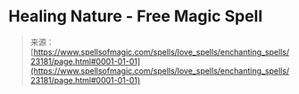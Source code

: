 <!--yml

category: 未分类

date: 2024-06-12 19:08:09

-->

# Healing Nature - Free Magic Spell

> 来源：[https://www.spellsofmagic.com/spells/love_spells/enchanting_spells/23181/page.html#0001-01-01](https://www.spellsofmagic.com/spells/love_spells/enchanting_spells/23181/page.html#0001-01-01)
